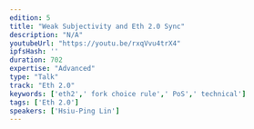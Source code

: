 ```yaml
---
edition: 5
title: "Weak Subjectivity and Eth 2.0 Sync"
description: "N/A"
youtubeUrl: "https://youtu.be/rxqVvu4trX4"
ipfsHash: ''
duration: 702
expertise: "Advanced"
type: "Talk"
track: "Eth 2.0"
keywords: ['eth2',' fork choice rule',' PoS',' technical']
tags: ['Eth 2.0']
speakers: ['Hsiu-Ping Lin']
---
```

